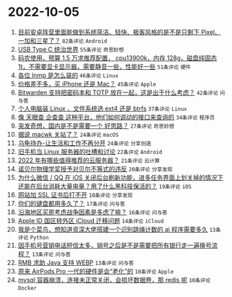 # 2022-10-05

1. [目前安卓阵营里面能做到系统简洁、轻快、极客风格的是不是只剩下 Pixel、一加和三星了？](https://www.v2ex.com/t/884716) `82条评论` `Android`
1. [USB Type C 统治世界](https://www.v2ex.com/t/884719) `55条评论` `奇思妙想`
1. [码农使用，预算 1.5 万求推荐配置， cpu13900k，内存 128g，磁盘纯固态 1t，不需要显卡显示器，需要静音一些，性能好一些](https://www.v2ex.com/t/884747) `51条评论` `硬件`
1. [各位 lnmp 是怎么装的](https://www.v2ex.com/t/884682) `46条评论` `Linux`
1. [价格差不多，买 iPhone 还是 Mac？](https://www.v2ex.com/t/884689) `45条评论` `Apple`
1. [Bitwarden 支持把密码本和 TOTP 放在一起，这是出于什么考虑？](https://www.v2ex.com/t/884687) `42条评论` `问与答`
1. [个人电脑装 Linux ，文件系统选 ext4 还是 btrfs](https://www.v2ex.com/t/884693) `37条评论` `Linux`
1. [像 天眼查 企查查 这种平台，他们如何调动的接口来查询的](https://www.v2ex.com/t/884727) `34条评论` `程序员`
1. [突发奇想，国内是不是需要一个 好思路？](https://www.v2ex.com/t/884717) `27条评论` `奇思妙想`
1. [据说 macwk 关站了？](https://www.v2ex.com/t/884794) `24条评论` `macOS`
1. [乌龟待办-让生活和工作不再分开](https://www.v2ex.com/t/884771) `24条评论` `分享创造`
1. [旧手机当 Linux 服务器的吐槽和讨论](https://www.v2ex.com/t/884743) `22条评论` `Android`
1. [2022 年有哪些值得推荐的云服务器？](https://www.v2ex.com/t/884757) `21条评论` `云计算`
1. [诺贝尔物理学奖授予对贝尔不等式的违反](https://www.v2ex.com/t/884783) `20条评论` `分享发现`
1. [为什么微信 / QQ 在 iOS 关闭后台刷新功能，进多任务界面上划关掉的情况下还能在后台消耗大量电量？用了什么黑科技保活的？](https://www.v2ex.com/t/884729) `19条评论` `iOS`
1. [网站加 SSL 证书后打不开](https://www.v2ex.com/t/884694) `18条评论` `分享发现`
1. [你们的键盘都用多久了？](https://www.v2ex.com/t/884766) `17条评论` `问与答`
1. [沿海地区买房考虑战争因素是多虑了嘛？](https://www.v2ex.com/t/884790) `16条评论` `问与答`
1. [Apple ID 国区转外区 iCloud 迁移问题](https://www.v2ex.com/t/884782) `14条评论` `iCloud`
1. [我是个菜鸟，想知道资深大佬搭建一个识别跳绳计数的 ai 程序需要多久](https://www.v2ex.com/t/884804) `13条评论` `Python`
1. [因手机号营销电话短信太多，销号之后是不是需要把所有银行走一遍换号流程？](https://www.v2ex.com/t/884724) `13条评论` `问与答`
1. [RMB 求助 Java 支持 WEBP](https://www.v2ex.com/t/884714) `13条评论` `问与答`
1. [原来 AirPods Pro 一代的硬件是会“老化”的](https://www.v2ex.com/t/884817) `10条评论` `Apple`
1. [mysql 容器崩溃，连接未正常关闭，会损坏数据卷，那 redis 呢](https://www.v2ex.com/t/884767) `10条评论` `Docker`
